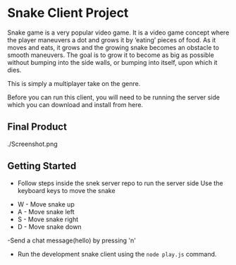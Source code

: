 # Snake Client Project

Snake game is a very popular video game. It is a video game concept where the player maneuvers a dot and grows it by ‘eating’ pieces of food. As it moves and eats, it grows and the growing snake becomes an obstacle to smooth maneuvers. The goal is to grow it to become as big as possible without bumping into the side walls, or bumping into itself, upon which it dies.

This is simply a multiplayer take on the genre.

Before you can run this client, you will need to be running the server side which you can download and install from here. 

## Final Product
./Screenshot.png



## Getting Started

- Follow steps inside the snek server repo to run the server side
Use the keyboard keys to move the snake
* W - Move snake up
* A - Move snake left
* S - Move snake right
* D - Move snake down

-Send a chat message(hello) by pressing 'n'

- Run the development snake client using the `node play.js` command.
